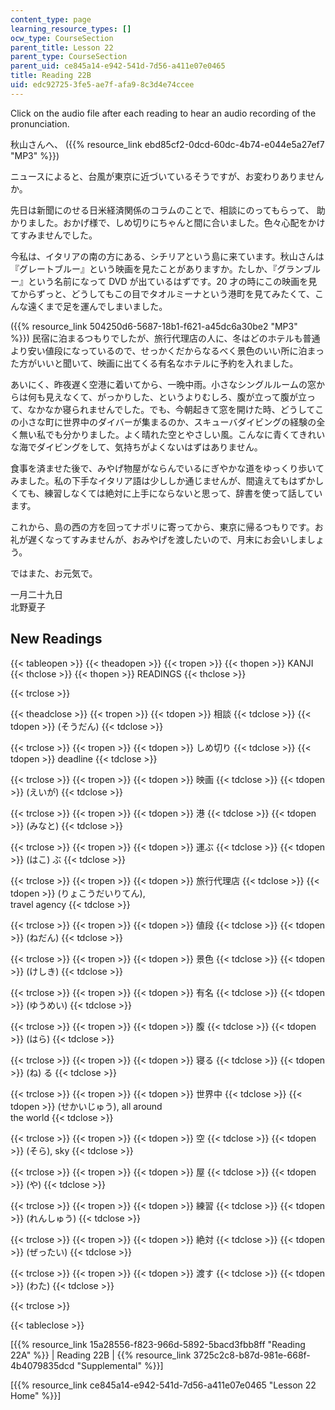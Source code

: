 ```yaml
---
content_type: page
learning_resource_types: []
ocw_type: CourseSection
parent_title: Lesson 22
parent_type: CourseSection
parent_uid: ce845a14-e942-541d-7d56-a411e07e0465
title: Reading 22B
uid: edc92725-3fe5-ae7f-afa9-8c3d4e74ccee
---
```


Click on the audio file after each reading to hear an audio recording of the pronunciation.

秋山さんへ、 ({{% resource_link ebd85cf2-0dcd-60dc-4b74-e044e5a27ef7 "MP3" %}})

ニュースによると、台風が東京に近づいているそうですが、お変わりありませんか。

先日は新聞にのせる日米経済関係のコラムのことで、相談にのってもらって、 助かりました。おかげ様で、しめ切りにちゃんと間に合いました。色々心配をかけてすみませんでした。

今私は、イタリアの南の方にある、シチリアという島に来ています。秋山さんは『グレートブルー』という映画を見たことがありますか。たしか、『グランブルー』という名前になって DVD が出ているはずです。20 才の時にこの映画を見てからずっと、どうしてもこの目でタオルミーナという港町を見てみたくて、こんな遠くまで足を運んでしまいました。

({{% resource_link 504250d6-5687-18b1-f621-a45dc6a30be2 "MP3" %}}) 民宿に泊まるつもりでしたが、旅行代理店の人に、冬はどのホテルも普通より安い値段になっているので、せっかくだからなるべく景色のいい所に泊まった方がいいと聞いて、映画に出てくる有名なホテルに予約を入れました。

あいにく、昨夜遅く空港に着いてから、一晩中雨。小さなシングルルームの窓からは何も見えなくて、がっかりした、というよりむしろ、腹が立って腹が立って、なかなか寝られませんでした。でも、今朝起きて窓を開けた時、どうしてこの小さな町に世界中のダイバーが集まるのか、スキューバダイビングの経験の全く無い私でも分かりました。よく晴れた空とやさしい風。こんなに青くてきれいな海でダイビングをして、気持ちがよくないはずはありません。

食事を済ませた後で、みやげ物屋がならんでいるにぎやかな道をゆっくり歩いてみました。私の下手なイタリア語は少ししか通じませんが、間違えてもはずかしくても、練習しなくては絶対に上手にならないと思って、辞書を使って話しています。

これから、島の西の方を回ってナポリに寄ってから、東京に帰るつもりです。お礼が遅くなってすみませんが、おみやげを渡したいので、月末にお会いしましょう。

ではまた、お元気で。

一月二十九日  
北野夏子

New Readings
------------

{{< tableopen >}}
{{< theadopen >}}
{{< tropen >}}
{{< thopen >}}
KANJI
{{< thclose >}}
{{< thopen >}}
READINGS
{{< thclose >}}

{{< trclose >}}

{{< theadclose >}}
{{< tropen >}}
{{< tdopen >}}
相談
{{< tdclose >}}
{{< tdopen >}}
(そうだん)
{{< tdclose >}}

{{< trclose >}}
{{< tropen >}}
{{< tdopen >}}
しめ切り
{{< tdclose >}}
{{< tdopen >}}
deadline
{{< tdclose >}}

{{< trclose >}}
{{< tropen >}}
{{< tdopen >}}
映画
{{< tdclose >}}
{{< tdopen >}}
(えいが)
{{< tdclose >}}

{{< trclose >}}
{{< tropen >}}
{{< tdopen >}}
港
{{< tdclose >}}
{{< tdopen >}}
(みなと)
{{< tdclose >}}

{{< trclose >}}
{{< tropen >}}
{{< tdopen >}}
運ぶ
{{< tdclose >}}
{{< tdopen >}}
(はこ) ぶ
{{< tdclose >}}

{{< trclose >}}
{{< tropen >}}
{{< tdopen >}}
旅行代理店
{{< tdclose >}}
{{< tdopen >}}
(りょこうだいりてん),  
travel agency
{{< tdclose >}}

{{< trclose >}}
{{< tropen >}}
{{< tdopen >}}
値段
{{< tdclose >}}
{{< tdopen >}}
(ねだん)
{{< tdclose >}}

{{< trclose >}}
{{< tropen >}}
{{< tdopen >}}
景色
{{< tdclose >}}
{{< tdopen >}}
(けしき)
{{< tdclose >}}

{{< trclose >}}
{{< tropen >}}
{{< tdopen >}}
有名
{{< tdclose >}}
{{< tdopen >}}
(ゆうめい)
{{< tdclose >}}

{{< trclose >}}
{{< tropen >}}
{{< tdopen >}}
腹
{{< tdclose >}}
{{< tdopen >}}
(はら)
{{< tdclose >}}

{{< trclose >}}
{{< tropen >}}
{{< tdopen >}}
寝る
{{< tdclose >}}
{{< tdopen >}}
(ね) る
{{< tdclose >}}

{{< trclose >}}
{{< tropen >}}
{{< tdopen >}}
世界中
{{< tdclose >}}
{{< tdopen >}}
(せかいじゅう), all around  
the world
{{< tdclose >}}

{{< trclose >}}
{{< tropen >}}
{{< tdopen >}}
空
{{< tdclose >}}
{{< tdopen >}}
(そら), sky
{{< tdclose >}}

{{< trclose >}}
{{< tropen >}}
{{< tdopen >}}
屋
{{< tdclose >}}
{{< tdopen >}}
(や)
{{< tdclose >}}

{{< trclose >}}
{{< tropen >}}
{{< tdopen >}}
練習
{{< tdclose >}}
{{< tdopen >}}
(れんしゅう)
{{< tdclose >}}

{{< trclose >}}
{{< tropen >}}
{{< tdopen >}}
絶対
{{< tdclose >}}
{{< tdopen >}}
(ぜったい)
{{< tdclose >}}

{{< trclose >}}
{{< tropen >}}
{{< tdopen >}}
渡す
{{< tdclose >}}
{{< tdopen >}}
(わた)
{{< tdclose >}}

{{< trclose >}}

{{< tableclose >}}

\[{{% resource_link 15a28556-f823-966d-5892-5bacd3fbb8ff "Reading 22A" %}} | Reading 22B | {{% resource_link 3725c2c8-b87d-981e-668f-4b4079835dcd "Supplemental" %}}\]

\[{{% resource_link ce845a14-e942-541d-7d56-a411e07e0465 "Lesson 22 Home" %}}\]